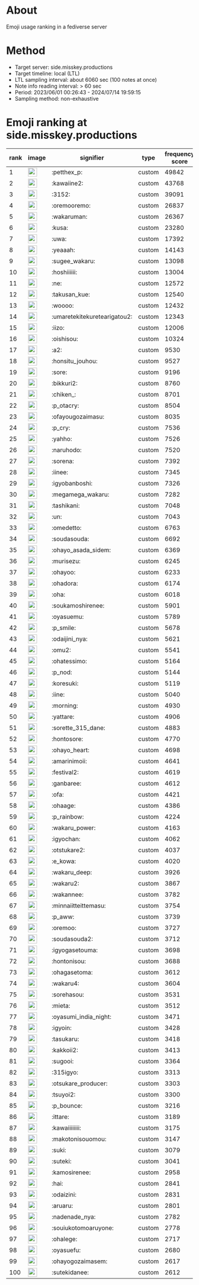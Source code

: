 # About
Emoji usage ranking in a fediverse server

# Method
- Target server: side.misskey.productions
- Target timeline: local (LTL)
- LTL sampling interval: about 6060 sec (100 notes at once)
- Note info reading interval: > 60 sec
- Period: 2023/06/01 00:26:43 - 2024/07/14 19:59:15 
- Sampling method: non-exhaustive

# Emoji ranking at side.misskey.productions

|rank|image|signifier|type|frequency score|
|----|----|----|----|----|
|1|<img height="24" src="https://side.misskey.productions/emoji/petthex_p.webp">|:petthex_p:|custom|49842|
|2|<img height="24" src="https://side.misskey.productions/emoji/kawaiine2.webp">|:kawaiine2:|custom|43768|
|3|<img height="24" src="https://side.misskey.productions/emoji/3152.webp">|:3152:|custom|39091|
|4|<img height="24" src="https://side.misskey.productions/emoji/oremooremo.webp">|:oremooremo:|custom|26837|
|5|<img height="24" src="https://side.misskey.productions/emoji/wakaruman.webp">|:wakaruman:|custom|26367|
|6|<img height="24" src="https://side.misskey.productions/emoji/kusa.webp">|:kusa:|custom|23280|
|7|<img height="24" src="https://side.misskey.productions/emoji/uwa.webp">|:uwa:|custom|17392|
|8|<img height="24" src="https://side.misskey.productions/emoji/yeaaah.webp">|:yeaaah:|custom|14143|
|9|<img height="24" src="https://side.misskey.productions/emoji/sugee_wakaru.webp">|:sugee_wakaru:|custom|13098|
|10|<img height="24" src="https://side.misskey.productions/emoji/hoshiiiiii.webp">|:hoshiiiiii:|custom|13004|
|11|<img height="24" src="https://side.misskey.productions/emoji/ne.webp">|:ne:|custom|12572|
|12|<img height="24" src="https://side.misskey.productions/emoji/takusan_kue.webp">|:takusan_kue:|custom|12540|
|13|<img height="24" src="https://side.misskey.productions/emoji/woooo.webp">|:woooo:|custom|12432|
|14|<img height="24" src="https://side.misskey.productions/emoji/umaretekitekuretearigatou2.webp">|:umaretekitekuretearigatou2:|custom|12343|
|15|<img height="24" src="https://side.misskey.productions/emoji/iizo.webp">|:iizo:|custom|12006|
|16|<img height="24" src="https://side.misskey.productions/emoji/oishisou.webp">|:oishisou:|custom|10324|
|17|<img height="24" src="https://side.misskey.productions/emoji/a2.webp">|:a2:|custom|9530|
|18|<img height="24" src="https://side.misskey.productions/emoji/honsitu_jouhou.webp">|:honsitu_jouhou:|custom|9527|
|19|<img height="24" src="https://side.misskey.productions/emoji/sore.webp">|:sore:|custom|9196|
|20|<img height="24" src="https://side.misskey.productions/emoji/bikkuri2.webp">|:bikkuri2:|custom|8760|
|21|<img height="24" src="https://side.misskey.productions/emoji/chiken_.webp">|:chiken_:|custom|8701|
|22|<img height="24" src="https://side.misskey.productions/emoji/p_otacry.webp">|:p_otacry:|custom|8504|
|23|<img height="24" src="https://side.misskey.productions/emoji/ofayougozaimasu.webp">|:ofayougozaimasu:|custom|8035|
|24|<img height="24" src="https://side.misskey.productions/emoji/p_cry.webp">|:p_cry:|custom|7536|
|25|<img height="24" src="https://side.misskey.productions/emoji/yahho.webp">|:yahho:|custom|7526|
|26|<img height="24" src="https://side.misskey.productions/emoji/naruhodo.webp">|:naruhodo:|custom|7520|
|27|<img height="24" src="https://side.misskey.productions/emoji/sorena.webp">|:sorena:|custom|7392|
|28|<img height="24" src="https://side.misskey.productions/emoji/iinee.webp">|:iinee:|custom|7345|
|29|<img height="24" src="https://side.misskey.productions/emoji/igyobanboshi.webp">|:igyobanboshi:|custom|7326|
|30|<img height="24" src="https://side.misskey.productions/emoji/megamega_wakaru.webp">|:megamega_wakaru:|custom|7282|
|31|<img height="24" src="https://side.misskey.productions/emoji/tashikani.webp">|:tashikani:|custom|7048|
|32|<img height="24" src="https://side.misskey.productions/emoji/un.webp">|:un:|custom|7043|
|33|<img height="24" src="https://side.misskey.productions/emoji/omedetto.webp">|:omedetto:|custom|6763|
|34|<img height="24" src="https://side.misskey.productions/emoji/soudasouda.webp">|:soudasouda:|custom|6692|
|35|<img height="24" src="https://side.misskey.productions/emoji/ohayo_asada_sidem.webp">|:ohayo_asada_sidem:|custom|6369|
|36|<img height="24" src="https://side.misskey.productions/emoji/murisezu.webp">|:murisezu:|custom|6245|
|37|<img height="24" src="https://side.misskey.productions/emoji/ohayoo.webp">|:ohayoo:|custom|6233|
|38|<img height="24" src="https://side.misskey.productions/emoji/ohadora.webp">|:ohadora:|custom|6174|
|39|<img height="24" src="https://side.misskey.productions/emoji/oha.webp">|:oha:|custom|6018|
|40|<img height="24" src="https://side.misskey.productions/emoji/soukamoshirenee.webp">|:soukamoshirenee:|custom|5901|
|41|<img height="24" src="https://side.misskey.productions/emoji/oyasuemu.webp">|:oyasuemu:|custom|5789|
|42|<img height="24" src="https://side.misskey.productions/emoji/p_smile.webp">|:p_smile:|custom|5678|
|43|<img height="24" src="https://side.misskey.productions/emoji/odaijini_nya.webp">|:odaijini_nya:|custom|5621|
|44|<img height="24" src="https://side.misskey.productions/emoji/omu2.webp">|:omu2:|custom|5541|
|45|<img height="24" src="https://side.misskey.productions/emoji/ohatessimo.webp">|:ohatessimo:|custom|5164|
|46|<img height="24" src="https://side.misskey.productions/emoji/p_nod.webp">|:p_nod:|custom|5144|
|47|<img height="24" src="https://side.misskey.productions/emoji/koresuki.webp">|:koresuki:|custom|5119|
|48|<img height="24" src="https://side.misskey.productions/emoji/iine.webp">|:iine:|custom|5040|
|49|<img height="24" src="https://side.misskey.productions/emoji/morning.webp">|:morning:|custom|4930|
|50|<img height="24" src="https://side.misskey.productions/emoji/yattare.webp">|:yattare:|custom|4906|
|51|<img height="24" src="https://side.misskey.productions/emoji/sorette_315_dane.webp">|:sorette_315_dane:|custom|4883|
|52|<img height="24" src="https://side.misskey.productions/emoji/hontosore.webp">|:hontosore:|custom|4770|
|53|<img height="24" src="https://side.misskey.productions/emoji/ohayo_heart.webp">|:ohayo_heart:|custom|4698|
|54|<img height="24" src="https://side.misskey.productions/emoji/amarinimoii.webp">|:amarinimoii:|custom|4641|
|55|<img height="24" src="https://side.misskey.productions/emoji/festival2.webp">|:festival2:|custom|4619|
|56|<img height="24" src="https://side.misskey.productions/emoji/ganbaree.webp">|:ganbaree:|custom|4612|
|57|<img height="24" src="https://side.misskey.productions/emoji/ofa.webp">|:ofa:|custom|4421|
|58|<img height="24" src="https://side.misskey.productions/emoji/ohaage.webp">|:ohaage:|custom|4386|
|59|<img height="24" src="https://side.misskey.productions/emoji/p_rainbow.webp">|:p_rainbow:|custom|4224|
|60|<img height="24" src="https://side.misskey.productions/emoji/wakaru_power.webp">|:wakaru_power:|custom|4163|
|61|<img height="24" src="https://side.misskey.productions/emoji/igyochan.webp">|:igyochan:|custom|4062|
|62|<img height="24" src="https://side.misskey.productions/emoji/otstukare2.webp">|:otstukare2:|custom|4037|
|63|<img height="24" src="https://side.misskey.productions/emoji/e_kowa.webp">|:e_kowa:|custom|4020|
|64|<img height="24" src="https://side.misskey.productions/emoji/wakaru_deep.webp">|:wakaru_deep:|custom|3926|
|65|<img height="24" src="https://side.misskey.productions/emoji/wakaru2.webp">|:wakaru2:|custom|3867|
|66|<img height="24" src="https://side.misskey.productions/emoji/wakannee.webp">|:wakannee:|custom|3782|
|67|<img height="24" src="https://side.misskey.productions/emoji/minnaiitteittemasu.webp">|:minnaiitteittemasu:|custom|3754|
|68|<img height="24" src="https://side.misskey.productions/emoji/p_aww.webp">|:p_aww:|custom|3739|
|69|<img height="24" src="https://side.misskey.productions/emoji/oremoo.webp">|:oremoo:|custom|3727|
|70|<img height="24" src="https://side.misskey.productions/emoji/soudasouda2.webp">|:soudasouda2:|custom|3712|
|71|<img height="24" src="https://side.misskey.productions/emoji/igyogasetouma.webp">|:igyogasetouma:|custom|3698|
|72|<img height="24" src="https://side.misskey.productions/emoji/hontonisou.webp">|:hontonisou:|custom|3688|
|73|<img height="24" src="https://side.misskey.productions/emoji/ohagasetoma.webp">|:ohagasetoma:|custom|3612|
|74|<img height="24" src="https://side.misskey.productions/emoji/wakaru4.webp">|:wakaru4:|custom|3604|
|75|<img height="24" src="https://side.misskey.productions/emoji/sorehasou.webp">|:sorehasou:|custom|3531|
|76|<img height="24" src="https://side.misskey.productions/emoji/mieta.webp">|:mieta:|custom|3512|
|77|<img height="24" src="https://side.misskey.productions/emoji/oyasumi_india_night.webp">|:oyasumi_india_night:|custom|3471|
|78|<img height="24" src="https://side.misskey.productions/emoji/igyoin.webp">|:igyoin:|custom|3428|
|79|<img height="24" src="https://side.misskey.productions/emoji/tasukaru.webp">|:tasukaru:|custom|3418|
|80|<img height="24" src="https://side.misskey.productions/emoji/kakkoii2.webp">|:kakkoii2:|custom|3413|
|81|<img height="24" src="https://side.misskey.productions/emoji/sugooi.webp">|:sugooi:|custom|3364|
|82|<img height="24" src="https://side.misskey.productions/emoji/315igyo.webp">|:315igyo:|custom|3313|
|83|<img height="24" src="https://side.misskey.productions/emoji/otsukare_producer.webp">|:otsukare_producer:|custom|3303|
|84|<img height="24" src="https://side.misskey.productions/emoji/tsuyoi2.webp">|:tsuyoi2:|custom|3300|
|85|<img height="24" src="https://side.misskey.productions/emoji/p_bounce.webp">|:p_bounce:|custom|3216|
|86|<img height="24" src="https://side.misskey.productions/emoji/ittare.webp">|:ittare:|custom|3189|
|87|<img height="24" src="https://side.misskey.productions/emoji/kawaiiiiiiii.webp">|:kawaiiiiiiii:|custom|3175|
|88|<img height="24" src="https://side.misskey.productions/emoji/makotonisouomou.webp">|:makotonisouomou:|custom|3147|
|89|<img height="24" src="https://side.misskey.productions/emoji/suki.webp">|:suki:|custom|3079|
|90|<img height="24" src="https://side.misskey.productions/emoji/suteki.webp">|:suteki:|custom|3041|
|91|<img height="24" src="https://side.misskey.productions/emoji/kamosirenee.webp">|:kamosirenee:|custom|2958|
|92|<img height="24" src="https://side.misskey.productions/emoji/hai.webp">|:hai:|custom|2841|
|93|<img height="24" src="https://side.misskey.productions/emoji/odaizini.webp">|:odaizini:|custom|2831|
|94|<img height="24" src="https://side.misskey.productions/emoji/aruaru.webp">|:aruaru:|custom|2801|
|95|<img height="24" src="https://side.misskey.productions/emoji/nadenade_nya.webp">|:nadenade_nya:|custom|2782|
|96|<img height="24" src="https://side.misskey.productions/emoji/souiukotomoaruyone.webp">|:souiukotomoaruyone:|custom|2778|
|97|<img height="24" src="https://side.misskey.productions/emoji/ohalege.webp">|:ohalege:|custom|2717|
|98|<img height="24" src="https://side.misskey.productions/emoji/oyasuefu.webp">|:oyasuefu:|custom|2680|
|99|<img height="24" src="https://side.misskey.productions/emoji/ohayogozaimasem.webp">|:ohayogozaimasem:|custom|2617|
|100|<img height="24" src="https://side.misskey.productions/emoji/sutekidanee.webp">|:sutekidanee:|custom|2612|
